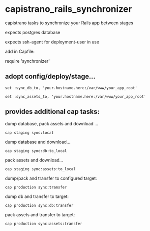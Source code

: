 # capistrano_rails_synchronizer
capistrano tasks to synchronize your Rails app between stages

expects postgres database

expects ssh-agent for deployment-user in use

add in Capfile:

require 'synchronizer' 

## adopt config/deploy/stage...

``set :sync_db_to, 'your.hostname.here:/var/www/your_app_root'``

``set :sync_assets_to, 'your.hostname.here:/var/www/your_app_root' ``


## provides additional cap tasks:

dump database, pack assets and download ...

``cap staging sync:local``

dump database and download...

``cap staging sync:db:to_local``

pack assets and download...

``cap staging sync:assets:to_local``

dump/pack and transfer to configured target:

``cap production sync:transfer``


dump db and transfer to target:

``cap production sync:db:transfer``


pack assets and transfer to target:

``cap production sync:assets:transfer``
